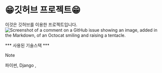 # 😁깃허브 프로젝트😁
이것은 깃허브를 이용한 프로젝트입니다.
![Screenshot of a comment on a GitHub issue showing an image, added in the Markdown, of an Octocat smiling and raising a tentacle.](https://myoctocat.com/assets/images/base-octocat.svg)

*** 사용된 기술스택 ***
>[!NOTE]
>파이썬, Django , 
